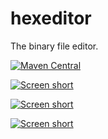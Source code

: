 hexeditor
=========

The binary file editor.

[![Maven Central](https://img.shields.io/maven-central/v/com.github.javadev/hexeditor.svg)](http://search.maven.org/#search%7Cga%7C1%7Cg%3A%22com.github.javadev%22%20AND%20a%3A%22hexeditor%22)

[![Screen short](https://raw.github.com/javadev/hexeditor/master/hexeditor.png)](https://github.com/javadev/hexeditor/)

[![Screen short](https://raw.github.com/javadev/hexeditor/master/hexeditor2.png)](https://github.com/javadev/hexeditor/)

[![Screen short](https://raw.github.com/javadev/hexeditor/master/hexeditor3.png)](https://github.com/javadev/hexeditor/)
